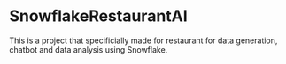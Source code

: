 # SnowflakeRestaurantAI
This is a project that specificially made for restaurant for data generation, chatbot and data analysis using Snowflake. 

